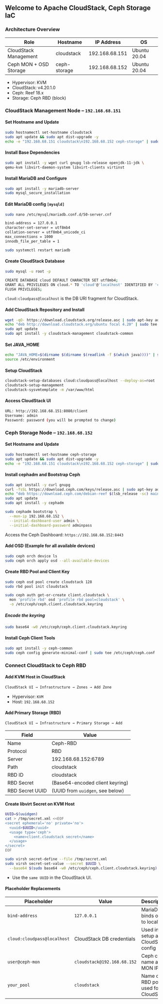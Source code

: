 ## Welcome to Apache CloudStack, Ceph Storage IaC

### Architecture Overview

| Role                   | Hostname     | IP Address     | OS           |
| ---------------------- | ------------ | -------------- | ------------ |
| CloudStack Management  | cloudstack   | 192.168.68.151 | Ubuntu 20.04 |
| Ceph MON + OSD Storage | ceph-storage | 192.168.68.152 | Ubuntu 20.04 |

- Hypervisor: KVM
- CloudStack: v4.20.1.0
- Ceph: Reef 18.x
- Storage: Ceph RBD (block)

### CloudStack Management Node – `192.168.68.151`

#### Set Hostname and Update

```bash
sudo hostnamectl set-hostname cloudstack
sudo apt update && sudo apt dist-upgrade -y
echo -e "192.168.68.151 cloudstack\n192.168.68.152 ceph-storage" | sudo tee -a /etc/hosts
```

#### Install Base Dependencies

```bash
sudo apt install -y wget curl gnupg lsb-release openjdk-11-jdk \
qemu-kvm libvirt-daemon-system libvirt-clients virtinst
```

#### Install MariaDB and Configure

```bash
sudo apt install -y mariadb-server
sudo mysql_secure_installation
```

#### Edit MariaDB config `[mysqld]`

```bash
sudo nano /etc/mysql/mariadb.conf.d/50-server.cnf
```

```bash
bind-address = 127.0.0.1
character-set-server = utf8mb4
collation-server = utf8mb4_unicode_ci
max_connections = 1000
innodb_file_per_table = 1
```

```bash
sudo systemctl restart mariadb
```

#### Create CloudStack Database

```bash
sudo mysql -u root -p
```

```bash
CREATE DATABASE cloud DEFAULT CHARACTER SET utf8mb4;
GRANT ALL PRIVILEGES ON cloud.* TO 'cloud'@'localhost' IDENTIFIED BY 'cloudpass';
FLUSH PRIVILEGES;
```

`cloud:cloudpass@localhost` is the DB URI fragment for CloudStack.

#### Add CloudStack Repository and Install

```bash
wget -qO- https://download.cloudstack.org/release.asc | sudo apt-key add -
echo "deb http://download.cloudstack.org/ubuntu focal 4.20" | sudo tee /etc/apt/sources.list.d/cloudstack.list
sudo apt update
sudo apt install -y cloudstack-management cloudstack-common
```

#### Set JAVA_HOME

```bash
echo "JAVA_HOME=$(dirname $(dirname $(readlink -f $(which java))))" | sudo tee -a /etc/environment
source /etc/environment
```

#### Setup CloudStack

```bash
cloudstack-setup-databases cloud:cloudpass@localhost --deploy-as=root
cloudstack-setup-management
cloudstack-sysvmtemplate -m /var/www/html
```

#### Access CloudStack UI

```bash
URL: http://192.168.68.151:8080/client
Username: admin
Password: password (you will be prompted to change)
```

### Ceph Storage Node – `192.168.68.152`

#### Set Hostname and Update

```bash
sudo hostnamectl set-hostname ceph-storage
sudo apt update && sudo apt dist-upgrade -y
echo -e "192.168.68.151 cloudstack\n192.168.68.152 ceph-storage" | sudo tee -a /etc/hosts
```

#### Install cephadm and Bootstrap Ceph

```bash
sudo apt install -y curl gnupg
curl -fsSL https://download.ceph.com/keys/release.asc | sudo apt-key add -
echo "deb https://download.ceph.com/debian-reef $(lsb_release -sc) main" | sudo tee /etc/apt/sources.list.d/ceph.list
sudo apt update
sudo apt install -y cephadm

sudo cephadm bootstrap \
  --mon-ip 192.168.68.152 \
  --initial-dashboard-user admin \
  --initial-dashboard-password adminpass
```

Access the Ceph Dashboard: `https://192.168.68.152:8443`

#### Add OSD (Example for all available devices)

```bash
sudo ceph orch device ls
sudo ceph orch apply osd --all-available-devices
```

#### Create RBD Pool and Client Key

```bash
sudo ceph osd pool create cloudstack 128
sudo rbd pool init cloudstack

sudo ceph auth get-or-create client.cloudstack \
  mon 'profile rbd' osd 'profile rbd pool=cloudstack' \
  -o /etc/ceph/ceph.client.cloudstack.keyring
```

##### Encode the keyring

```bash
sudo base64 -w0 /etc/ceph/ceph.client.cloudstack.keyring
```

#### Install Ceph Client Tools

```bash
sudo apt install -y ceph-common
sudo ceph config generate-minimal-conf | sudo tee /etc/ceph/ceph.conf
```

### Connect CloudStack to Ceph RBD

#### Add KVM Host in CloudStack

```bash
CloudStack UI → Infrastructure → Zones → Add Zone
```

- Hypervisor: `KVM`
- Host: `192.168.68.152`

#### Add Primary Storage (RBD)

```bash
CloudStack UI → Infrastructure → Primary Storage → Add
```

| Field           | Value                            |
| --------------- | -------------------------------- |
| Name            | Ceph-RBD                         |
| Protocol        | RBD                              |
| Server          | 192.168.68.152:6789              |
| Path            | cloudstack                       |
| RBD ID          | cloudstack                       |
| RBD Secret      | (Base64-encoded client keyring)  |
| RBD Secret UUID | (UUID from `uuidgen`, see below) |

#### Create libvirt Secret on KVM Host

```bash
UUID=$(uuidgen)
cat > /tmp/secret.xml <<EOF
<secret ephemeral='no' private='no'>
  <uuid>$UUID</uuid>
  <usage type='ceph'>
    <name>client.cloudstack secret</name>
  </usage>
</secret>
EOF

sudo virsh secret-define --file /tmp/secret.xml
sudo virsh secret-set-value --secret $UUID \
  --base64 $(sudo base64 -w0 /etc/ceph/ceph.client.cloudstack.keyring)
```

- Use the `same UUID` in the CloudStack UI.

#### Placeholder Replacements

| Placeholder                 | Value                       | Description                            |
| --------------------------- | --------------------------- | -------------------------------------- |
| `bind-address`              | `127.0.0.1`                 | MariaDB binds only to localhost        |
| `cloud:cloudpass@localhost` | CloudStack DB credentials   | Used in DB setup and CloudStack config |
| `user@ceph-mon`             | `cloudstack@192.168.68.152` | Ceph client name and MON IP            |
| `your_pool`                 | `cloudstack`                | Name of RBD pool used for CloudStack   |
